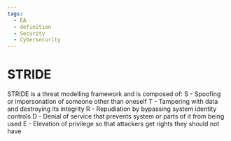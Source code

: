 ```yaml
---
tags:
  - EA
  - definition
  - Security
  - Cybersecurity
---
```

# STRIDE
STRIDE is a threat modelling framework and is composed of:
S - Spoofing or impersonation of someone other than oneself
T - Tampering with data and destroying its integrity
R - Repudiation by bypassing system identity controls
D - Denial of service that prevents system or parts of it from being used
E - Elevation of privilege so that attackers get rights they should not have